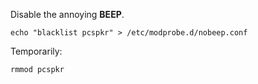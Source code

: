 Disable the annoying **BEEP**.

```
echo "blacklist pcspkr" > /etc/modprobe.d/nobeep.conf
```

Temporarily:
```
rmmod pcspkr
```
